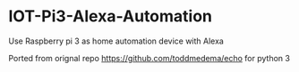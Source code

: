 # IOT-Pi3-Alexa-Automation
Use Raspberry pi 3 as home automation device with Alexa

Ported from orignal repo https://github.com/toddmedema/echo for python 3
